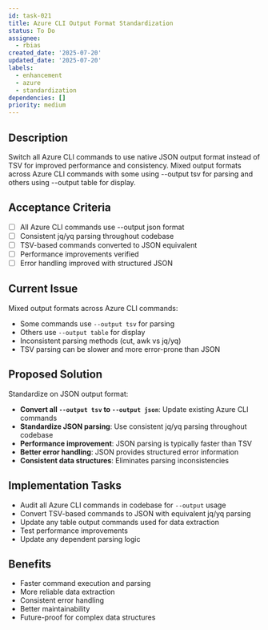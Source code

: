```yaml
---
id: task-021
title: Azure CLI Output Format Standardization
status: To Do
assignee:
  - rbias
created_date: '2025-07-20'
updated_date: '2025-07-20'
labels:
  - enhancement
  - azure
  - standardization
dependencies: []
priority: medium
---
```


## Description

Switch all Azure CLI commands to use native JSON output format instead of TSV for improved performance and consistency. Mixed output formats across Azure CLI commands with some using --output tsv for parsing and others using --output table for display.

## Acceptance Criteria

- [ ] All Azure CLI commands use --output json format
- [ ] Consistent jq/yq parsing throughout codebase
- [ ] TSV-based commands converted to JSON equivalent
- [ ] Performance improvements verified
- [ ] Error handling improved with structured JSON

## Current Issue

Mixed output formats across Azure CLI commands:
- Some commands use `--output tsv` for parsing
- Others use `--output table` for display
- Inconsistent parsing methods (cut, awk vs jq/yq) 
- TSV parsing can be slower and more error-prone than JSON

## Proposed Solution

Standardize on JSON output format:
- **Convert all `--output tsv` to `--output json`**: Update existing Azure CLI commands
- **Standardize JSON parsing**: Use consistent jq/yq parsing throughout codebase
- **Performance improvement**: JSON parsing is typically faster than TSV
- **Better error handling**: JSON provides structured error information
- **Consistent data structures**: Eliminates parsing inconsistencies

## Implementation Tasks

- Audit all Azure CLI commands in codebase for `--output` usage
- Convert TSV-based commands to JSON with equivalent jq/yq parsing
- Update any table output commands used for data extraction
- Test performance improvements
- Update any dependent parsing logic

## Benefits

- Faster command execution and parsing
- More reliable data extraction
- Consistent error handling
- Better maintainability
- Future-proof for complex data structures
